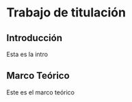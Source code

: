 # Trabajo de titulación 
## Introducción
Esta es la intro

## Marco Teórico 
Este es el marco teórico
